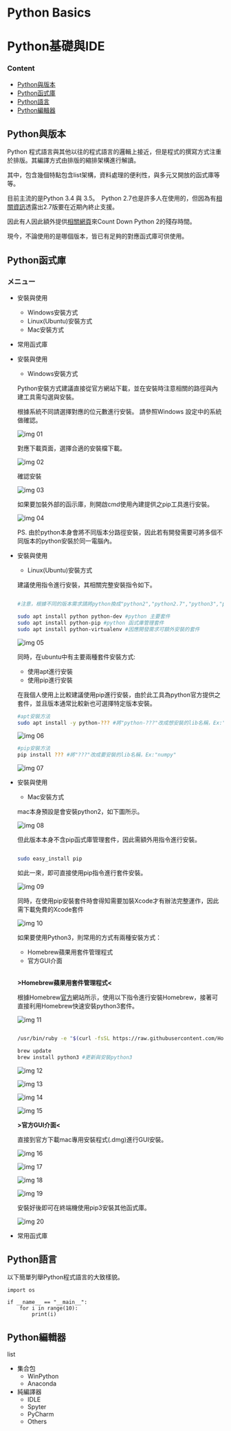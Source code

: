 # Python Basics
# Python基礎與IDE

### Content
* [Python與版本](#python與版本)
* [Python函式庫](#python函式庫)
* [Python語言](#python語言)
* [Python編輯器](#python編輯器)

## Python與版本

Python 程式語言與其他以往的程式語言的邏輯上接近，但是程式的撰寫方式注重於排版。其編譯方式由排版的縮排架構進行解讀。

其中，包含幾個特點包含list架構，資料處理的便利性，與多元又開放的函式庫等等。

目前主流的是Python 3.4 與 3.5。　Python 2.7也是許多人在使用的，但因為有[相關資訊](https://www.python.org/dev/peps/pep-0373/)透露出2.7版要在近期內終止支援。

因此有人因此額外提供[相關網頁](https://pythonclock.org/)來Count Down Python 2的殘存時間。

現今，不論使用的是哪個版本，皆已有足夠的對應函式庫可供使用。

## Python函式庫

### メニュー
* 安裝與使用
  * Windows安裝方式
  * Linux(Ubuntu)安裝方式
  * Mac安裝方式
* 常用函式庫


* 安裝與使用
  * Windows安裝方式
  
  Python安裝方式建議直接從官方網站下載，並在安裝時注意相關的路徑與內建工具需勾選與安裝。
  
  根據系統不同請選擇對應的位元數進行安裝。 請參照Windows 設定中的系統做確認。
  
  ![img 01](img/Pic01.PNG)
  
  對應下載頁面，選擇合適的安裝檔下載。
  
  ![img 02](img/Pic02.PNG)
  
  確認安裝
  
  ![img 03](img/Pic03.PNG)
  
  如果要加裝外部的函示庫，則開啟cmd使用內建提供之pip工具進行安裝。
  
  ![img 04](img/Pic04.PNG)
  
  PS. 由於python本身會將不同版本分路徑安裝，因此若有開發需要可將多個不同版本的python安裝於同一電腦內。

* 安裝與使用
  * Linux(Ubuntu)安裝方式
  
  建議使用指令進行安裝，其相關完整安裝指令如下。
  
  ```bash
  
  #注意，根據不同的版本需求請將python換成"python2","python2.7","python3","python3.5"或"python3.6"等等
  
  sudo apt install python python-dev #python 主要套件
  sudo apt install python-pip #python 函式庫管理套件
  sudo apt install python-virtualenv #因應開發需求可額外安裝的套件
  
  ```
  
  ![img 05](img/Pic05.PNG)
  
  同時，在ubuntu中有主要兩種套件安裝方式:
    * 使用apt進行安裝
	* 使用pip進行安裝
  
  在我個人使用上比較建議使用pip進行安裝，由於此工具為python官方提供之套件，並且版本通常比較新也可選擇特定版本安裝。
  
  ```bash
  #apt安裝方法
  sudo apt install -y python-??? #將"python-???"改成想安裝的lib名稱，Ex:"python-numpy"
  
  ```
  
  ![img 06](img/Pic06.PNG)
  
  ```bash
  #pip安裝方法
  pip install ??? #將"???"改成要安裝的lib名稱，Ex:"numpy"
  
  ```
  
  ![img 07](img/Pic07.PNG)

* 安裝與使用
  * Mac安裝方式
  
  mac本身預設是會安裝python2，如下圖所示。
  
  ![img 08](img/Pic08.PNG)
  
  但此版本本身不含pip函式庫管理套件，因此需額外用指令進行安裝。
  
  ```bash
  
  sudo easy_install pip
  
  ```
  
  如此一來，即可直接使用pip指令進行套件安裝。
  
  ![img 09](img/Pic09.PNG)
  
  同時，在使用pip安裝套件時會得知需要加裝Xcode才有辦法完整運作，因此需下載免費的Xcode套件
  
  ![img 10](img/Pic10.PNG)
  
  如果要使用Python3，則常用的方式有兩種安裝方式：
	* Homebrew蘋果用套件管理程式
	* 官方GUI介面
  
  <br>
  
  **>Homebrew蘋果用套件管理程式<**
  
  根據Homebrew[官方](https://brew.sh/)網站所示，使用以下指令進行安裝Homebrew，接著可直接利用Homebrew快速安裝python3套件。
  
  ![img 11](img/Pic11.PNG)

  ```bash
  
  /usr/bin/ruby -e "$(curl -fsSL https://raw.githubusercontent.com/Homebrew/install/master/install)" #安裝Homebrew
  
  brew update
  brew install python3 #更新與安裝python3
  
  ```
  ![img 12](img/Pic12.PNG)

  ![img 13](img/Pic13.PNG)

  ![img 14](img/Pic14.PNG)

  ![img 15](img/Pic15.PNG)

  **>官方GUI介面<**
  
  直接到官方下載mac專用安裝程式(.dmg)進行GUI安裝。

  ![img 16](img/Pic16.PNG)

  ![img 17](img/Pic17.PNG)

  ![img 18](img/Pic18.PNG)

  ![img 19](img/Pic19.PNG)

  安裝好後即可在終端機使用pip3安裝其他函式庫。

  ![img 20](img/Pic20.PNG)

* 常用函式庫


## Python語言

以下簡單列舉Python程式語言的大致樣貌。

```
import os

if __name__ == "__main__":
	for i in range(10):
		print(i)

```

## Python編輯器

list
* 集合包
  * WinPython
  * Anaconda
* 純編譯器
  * IDLE
  * Spyter
  * PyCharm
  * Others